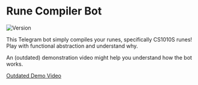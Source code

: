 # Rune Compiler Bot

![Version](https://img.shields.io/badge/version-3.0.0-blue)

This Telegram bot simply compiles your runes, specifically CS1010S runes! Play with functional abstraction and understand why.

An (outdated) demonstration video might help you understand how the bot works.

[Outdated Demo Video](https://user-images.githubusercontent.com/63991775/132953515-80f6453a-c5c8-46a8-b2ed-22c458e08490.mp4)
